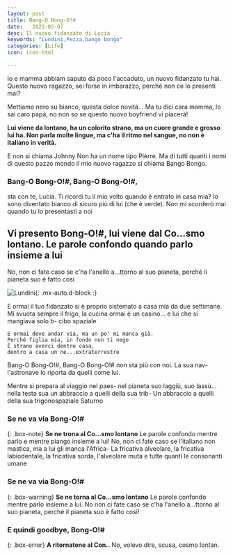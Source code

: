 ```yaml
---
layout: post 
title: Bang-O Bong-O!#
date:   2021-05-07
desc: Il nuovo fidanzato di Lucia
keywords: "Lundini,Pezza,bango bongo"
categories: [Life]
icon: icon-html

---
```


Io e mamma abbiam saputo da poco l'accaduto, un nuovo fidanzato tu hai. Questo nuovo ragazzo, sei forse in imbarazzo,
perché non ce lo presenti mai?

Mettiamo nero su bianco, questa dolce novità... Ma tu dici cara mamma, lo sai caro papà, no non so se questo nuovo
boyfriend vi piacerà!

**Lui viene da lontano, ha un colorito strano, ma un cuore grande e grosso lui ha. Non parla molte lingue, ma c'ha il
ritmo nel sangue, no non è italiano in verità.**

E non si chiama Johnny Non ha un nome tipo Pièrre. Ma di tutti quanti i nomi di questo pazzo mondo il mio nuovo ragazzo
si chiama Bango Bongo.

### Bang-O Bong-O!#, Bang-O Bong-O!#,

sta con te, Lucia. Ti ricordi tu il mio volto quando è entrato in casa mia? Io sono diventato bianco di sicuro più di
lui (che è verde). Non mi scorderò mai quando tu lo presentasti a noi

## Vi presento Bong-O!#, lui viene dal Co...smo lontano. Le parole confondo quando parlo insieme a lui

No, non ci fate caso se c'ha l'anello a...ttorno al suo pianeta, perché il pianeta suo è fatto cosi

![Lundini](https://i.ytimg.com/vi/lLy3KcwKkoE/sddefault.jpg){: .mx-auto.d-block :}

E ormai il tuo fidanzato si è proprio sistemato a casa mia da due settimane. Mi svuota sempre il frigo, la cucina ormai
è un casino... e lui che si mangiava solo b- cibo spaziale

~~~
E ormai deve andar via, ma un po' mi manca già. 
Perché figlia mia, in fondo non ti nego
È strano averci dentro casa, 
dentro a casa un ne...extraterrestre
~~~

Bang-O Bong-O!#, Bang-O Bong-O!# non sta più con noi. La sua nav- l'astronave lo riporta da quelli come lui.

Mentre si prepara al viaggio nel paes- nel pianeta suo laggiù, suo lassù... nella testa sua un abbraccio a quelli della
sua trib- Un abbraccio a quelli della sua trigonospaziale Saturno

### Se ne va via Bong-O!#

{: .box-note}
**Se ne trona al Co...smo lontano** Le parole confondo mentre parlo e mentre piango insieme a lui! No, non ci fate caso
se l'italiano non mastica, ma a lui gli manca l'Africa- La fricativa alveolare, la fricativa labiodentale, la fricativa
sorda, l'alveolare muta e tutte quanti le consonanti umane

### Se ne va via Bong-O!#

{: .box-warning}
**Se ne torna al Co...smo lontano** Le parole confondo mentre parlo insieme a lui. No non ci fate caso se c'ha l'anello
a...ttorno al suo pianeta, perché il pianeta suo è fatto cosi!

### E quindi goodbye, Bong-O!#

{: .box-error}
**A ritornatene al Con..** No, volevo dire, scusa, cosmo lontan.